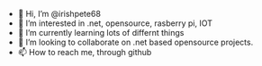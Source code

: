 - 👋 Hi, I’m @irishpete68
- 👀 I’m interested in .net, opensource, rasberry pi, IOT
- 🌱 I’m currently learning lots of differnt things
- 💞️ I’m looking to collaborate on .net based opensource projects.
- 📫 How to reach me, through github

<!---
irishpete68/irishpete68 is a ✨ special ✨ repository because its `README.md` (this file) appears on your GitHub profile.
You can click the Preview link to take a look at your changes.
--->
